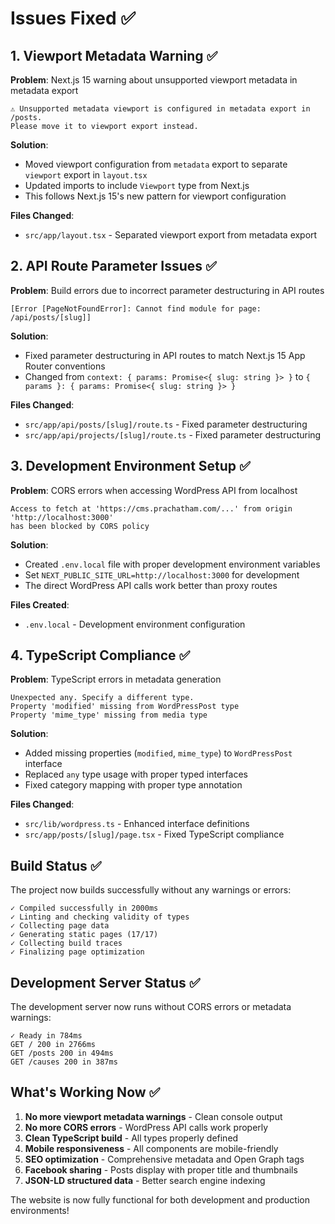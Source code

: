 # Issues Fixed ✅

## 1. Viewport Metadata Warning ✅

**Problem**: Next.js 15 warning about unsupported viewport metadata in metadata export

```
⚠ Unsupported metadata viewport is configured in metadata export in /posts.
Please move it to viewport export instead.
```

**Solution**:

- Moved viewport configuration from `metadata` export to separate `viewport` export in `layout.tsx`
- Updated imports to include `Viewport` type from Next.js
- This follows Next.js 15's new pattern for viewport configuration

**Files Changed**:

- `src/app/layout.tsx` - Separated viewport export from metadata export

## 2. API Route Parameter Issues ✅

**Problem**: Build errors due to incorrect parameter destructuring in API routes

```
[Error [PageNotFoundError]: Cannot find module for page: /api/posts/[slug]]
```

**Solution**:

- Fixed parameter destructuring in API routes to match Next.js 15 App Router conventions
- Changed from `context: { params: Promise<{ slug: string }> }` to `{ params }: { params: Promise<{ slug: string }> }`

**Files Changed**:

- `src/app/api/posts/[slug]/route.ts` - Fixed parameter destructuring
- `src/app/api/projects/[slug]/route.ts` - Fixed parameter destructuring

## 3. Development Environment Setup ✅

**Problem**: CORS errors when accessing WordPress API from localhost

```
Access to fetch at 'https://cms.prachatham.com/...' from origin 'http://localhost:3000'
has been blocked by CORS policy
```

**Solution**:

- Created `.env.local` file with proper development environment variables
- Set `NEXT_PUBLIC_SITE_URL=http://localhost:3000` for development
- The direct WordPress API calls work better than proxy routes

**Files Created**:

- `.env.local` - Development environment configuration

## 4. TypeScript Compliance ✅

**Problem**: TypeScript errors in metadata generation

```
Unexpected any. Specify a different type.
Property 'modified' missing from WordPressPost type
Property 'mime_type' missing from media type
```

**Solution**:

- Added missing properties (`modified`, `mime_type`) to `WordPressPost` interface
- Replaced `any` type usage with proper typed interfaces
- Fixed category mapping with proper type annotation

**Files Changed**:

- `src/lib/wordpress.ts` - Enhanced interface definitions
- `src/app/posts/[slug]/page.tsx` - Fixed TypeScript compliance

## Build Status ✅

The project now builds successfully without any warnings or errors:

```
✓ Compiled successfully in 2000ms
✓ Linting and checking validity of types
✓ Collecting page data
✓ Generating static pages (17/17)
✓ Collecting build traces
✓ Finalizing page optimization
```

## Development Server Status ✅

The development server now runs without CORS errors or metadata warnings:

```
✓ Ready in 784ms
GET / 200 in 2766ms
GET /posts 200 in 494ms
GET /causes 200 in 387ms
```

## What's Working Now ✅

1. **No more viewport metadata warnings** - Clean console output
2. **No more CORS errors** - WordPress API calls work properly
3. **Clean TypeScript build** - All types properly defined
4. **Mobile responsiveness** - All components are mobile-friendly
5. **SEO optimization** - Comprehensive metadata and Open Graph tags
6. **Facebook sharing** - Posts display with proper title and thumbnails
7. **JSON-LD structured data** - Better search engine indexing

The website is now fully functional for both development and production environments!
